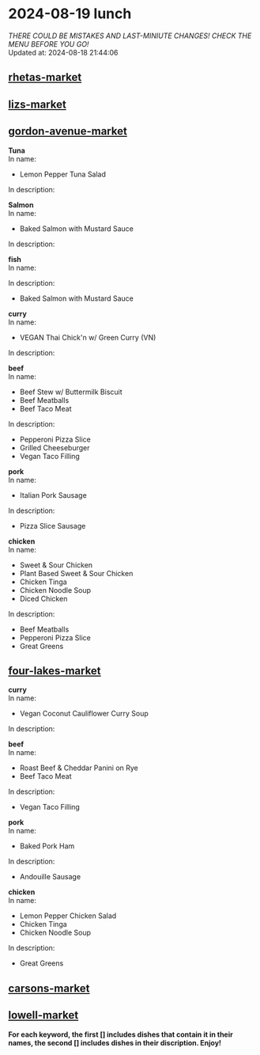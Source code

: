 # 2024-08-19 lunch  
*THERE COULD BE MISTAKES AND LAST-MINIUTE CHANGES! CHECK THE MENU BEFORE YOU GO!*  
Updated at: 2024-08-18 21:44:06  
## [rhetas-market](https://wisc-housingdining.nutrislice.com/menu/rhetas-market/lunch/2024-08-19)  
## [lizs-market](https://wisc-housingdining.nutrislice.com/menu/lizs-market/lunch/2024-08-19)  
## [gordon-avenue-market](https://wisc-housingdining.nutrislice.com/menu/gordon-avenue-market/lunch/2024-08-19)  
**Tuna**  
In name:   
 - Lemon Pepper Tuna Salad  
  
In description:   
  
**Salmon**  
In name:   
 - Baked Salmon with Mustard Sauce  
  
In description:   
  
**fish**  
In name:   
  
In description:   
 - Baked Salmon with Mustard Sauce  
  
**curry**  
In name:   
 - VEGAN Thai Chick'n w/ Green Curry (VN)  
  
In description:   
  
**beef**  
In name:   
 - Beef Stew w/ Buttermilk Biscuit  
 - Beef Meatballs  
 - Beef Taco Meat  
  
In description:   
 - Pepperoni Pizza Slice  
 - Grilled Cheeseburger  
 - Vegan Taco Filling  
  
**pork**  
In name:   
 - Italian Pork Sausage  
  
In description:   
 - Pizza Slice Sausage  
  
**chicken**  
In name:   
 - Sweet & Sour Chicken  
 - Plant Based Sweet & Sour Chicken  
 - Chicken Tinga  
 - Chicken Noodle Soup  
 - Diced Chicken  
  
In description:   
 - Beef Meatballs  
 - Pepperoni Pizza Slice  
 - Great Greens  
  
## [four-lakes-market](https://wisc-housingdining.nutrislice.com/menu/four-lakes-market/lunch/2024-08-19)  
**curry**  
In name:   
 - Vegan Coconut Cauliflower Curry Soup  
  
In description:   
  
**beef**  
In name:   
 - Roast Beef & Cheddar Panini on Rye  
 - Beef Taco Meat  
  
In description:   
 - Vegan Taco Filling  
  
**pork**  
In name:   
 - Baked Pork Ham  
  
In description:   
 - Andouille Sausage  
  
**chicken**  
In name:   
 - Lemon Pepper Chicken Salad  
 - Chicken Tinga  
 - Chicken Noodle Soup  
  
In description:   
 - Great Greens  
  
## [carsons-market](https://wisc-housingdining.nutrislice.com/menu/carsons-market/lunch/2024-08-19)  
## [lowell-market](https://wisc-housingdining.nutrislice.com/menu/lowell-market/lunch/2024-08-19)  
  
**For each keyword, the first [] includes dishes that contain it in their names, the second [] includes dishes in their discription. Enjoy!**  
